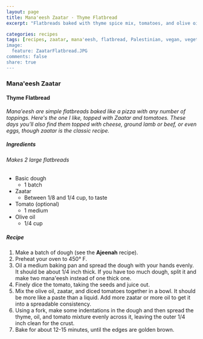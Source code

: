 ```yaml
---
layout: page
title: Mana'eesh Zaatar · Thyme Flatbread
excerpt: "Flatbreads baked with thyme spice mix, tomatoes, and olive oil."

categories: recipes
tags: [recipes, zaatar, mana'eesh, flatbread, Palestinian, vegan, vegetarian]
image:
  feature: ZaatarFlatbread.JPG
comments: false
share: true
---
```

### Mana'eesh Zaatar
#### Thyme Flatbread
*Mana'eesh are simple flatbreads baked like a pizza with any number of toppings. Here's the one I like, topped with Zaatar and tomatoes. These days you'll also find them topped with cheese, ground lamb or beef, or even eggs, though zaatar is the classic recipe.*

##### Ingredients
###### Makes 2 large flatbreads

* Basic dough
  - 1 batch
* Zaatar
  - Between 1/8 and 1/4 cup, to taste
* Tomato (optional)
  - 1 medium
* Olive oil
  - 1/4 cup

##### Recipe

1. Make a batch of dough (see the **Ajeenah** recipe).
2. Preheat your oven to 450° F.
3. Oil a medium baking pan and spread the dough with your hands evenly. It should be about 1/4 inch thick. If you have too much dough, split it and make two mana'eesh instead of one thick one.
4. Finely dice the tomato, taking the seeds and juice out.
5. Mix the olive oil, zaatar, and diced tomatoes together in a bowl. It should be more like a paste than a liquid. Add more zaatar or more oil to get it into a spreadable consistency.
6. Using a fork, make some indentations in the dough and then spread the thyme, oil, and tomato mixture evenly across it, leaving the outer 1/4 inch clean for the crust.
7. Bake for about 12-15 minutes, until the edges are golden brown.
